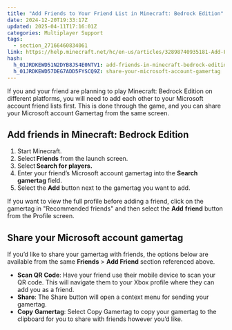 ```yaml
---
title: "Add Friends to Your Friend List in Minecraft: Bedrock Edition"
date: 2024-12-20T19:33:17Z
updated: 2025-04-11T17:16:01Z
categories: Multiplayer Support
tags:
  - section_27166460834061
link: https://help.minecraft.net/hc/en-us/articles/32898740935181-Add-Friends-to-Your-Friend-List-in-Minecraft-Bedrock-Edition
hash:
  h_01JRDKEWD51N2DYB8JS4E0NTV1: add-friends-in-minecraft-bedrock-edition
  h_01JRDKEWD57DEG7ADD5FYSCQ9Z: share-your-microsoft-account-gamertag
---
```


If you and your friend are planning to play Minecraft: Bedrock Edition on different platforms, you will need to add each other to your Microsoft account friend lists first. This is done through the game, and you can share your Microsoft account Gamertag from the same screen.

## Add friends in Minecraft: Bedrock Edition

1.  Start Minecraft. 
2.  Select **Friends** from the launch screen.
3.  Select **Search for players.**
4.  Enter your friend’s Microsoft account gamertag into the **Search gamertag** field.
5.  Select the **Add** button next to the gamertag you want to add.

If you want to view the full profile before adding a friend, click on the gamertag in "Recommended friends" and then select the **Add** **friend** button from the Profile screen.

## Share your Microsoft account gamertag

If you’d like to share your gamertag with friends, the options below are available from the same **Friends** \> **Add Friend** section referenced above.

- **Scan QR Code**: Have your friend use their mobile device to scan your QR code. This will navigate them to your Xbox profile where they can add you as a friend.
- **Share**: The Share button will open a context menu for sending your gamertag.
- **Copy** **Gamertag**: Select Copy Gamertag to copy your gamertag to the clipboard for you to share with friends however you’d like.
